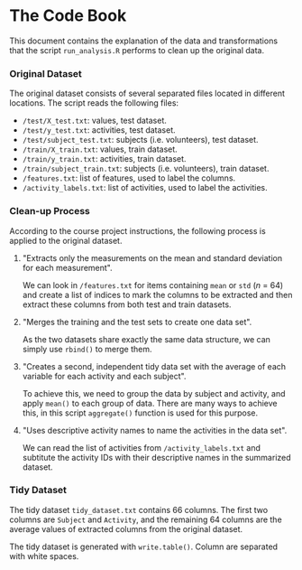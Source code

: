 The Code Book
=============

This document contains the explanation of the data and transformations that the script `run_analysis.R` performs to clean up the original data.

### Original Dataset

The original dataset consists of several separated files located in different locations. The script reads the following files:

* `/test/X_test.txt`: values, test dataset.
* `/test/y_test.txt`: activities, test dataset.
* `/test/subject_test.txt`: subjects (i.e. volunteers), test dataset.
* `/train/X_train.txt`: values, train dataset.
* `/train/y_train.txt`: activities, train dataset.
* `/train/subject_train.txt`: subjects (i.e. volunteers), train dataset.
* `/features.txt`: list of features, used to label the columns.
* `/activity_labels.txt`: list of activities, used to label the activities.

### Clean-up Process

According to the course project instructions, the following process is applied to the original dataset.

1. "Extracts only the measurements on the mean and standard deviation for each measurement".

    We can look in `/features.txt` for items containing `mean` or `std` (*n* = 64) and create a list of indices to mark the columns to be extracted and then extract these columns from both test and train datasets.

2. "Merges the training and the test sets to create one data set".

    As the two datasets share exactly the same data structure, we can simply use `rbind()` to merge them.

3. "Creates a second, independent tidy data set with the average of each variable for each activity and each subject".

    To achieve this, we need to group the data by subject and activity, and apply `mean()` to each group of data. There are many ways to achieve this, in this script `aggregate()` function is used for this purpose.

4. "Uses descriptive activity names to name the activities in the data set".

    We can read the list of activities from `/activity_labels.txt` and subtitute the activity IDs with their descriptive names in the summarized dataset.

### Tidy Dataset

The tidy dataset `tidy_dataset.txt` contains 66 columns. The first two columns are `Subject` and `Activity`, and the remaining 64 columns are the average values of extracted columns from the original dataset.

The tidy dataset is generated with `write.table()`. Column are separated with white spaces.